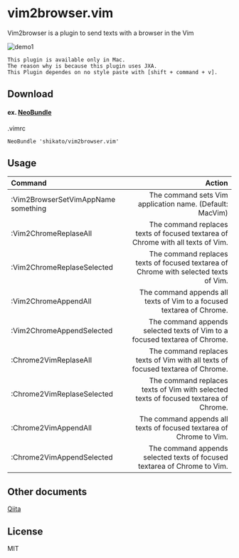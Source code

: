 # vim2browser.vim
Vim2browser is a plugin to send texts with a browser in the Vim   

![demo1](https://qiita-image-store.s3.amazonaws.com/0/47437/78ab94b7-d387-4866-3cb0-bc3f019a22b6.gif)
 
```
This plugin is available only in Mac.
The reason why is because this plugin uses JXA.
This Plugin dependes on no style paste with [shift + command + v].
```
 
## Download
#### ex. [NeoBundle](https://github.com/Shougo/neobundle.vim)
.vimrc
```
NeoBundle 'shikato/vim2browser.vim'
```

## Usage
| Command | Action |
|:-----------|------------:|
| :Vim2BrowserSetVimAppName something |The command sets Vim application name. (Default: MacVim)|
| :Vim2ChromeReplaseAll |The command replaces texts of focused textarea of Chrome with all texts of Vim.|
| :Vim2ChromeReplaseSelected |The command replaces texts of focused textarea of Chrome with selected texts of Vim.|
| :Vim2ChromeAppendAll |The command appends all texts of Vim to a focused textarea of Chrome.|
| :Vim2ChromeAppendSelected |The command appends selected texts of Vim to a focused textarea of Chrome.|
| :Chrome2VimReplaseAll |The command replaces texts of Vim with all texts of focused textarea of Chrome.|
| :Chrome2VimReplaseSelected |The command replaces texts of Vim with selected texts of focused textarea of Chrome.|
| :Chrome2VimAppendAll |The command appends all texts of focused textarea of Chrome to Vim.|
| :Chrome2VimAppendSelected |The command appends selected texts of focused textarea of Chrome to Vim.|

## Other documents
[Qiita](http://qiita.com/shikato/items/2e8af1330e3ac8949279)

## License
MIT
